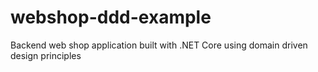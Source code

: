 # webshop-ddd-example
Backend web shop application built with .NET Core using domain driven design principles
